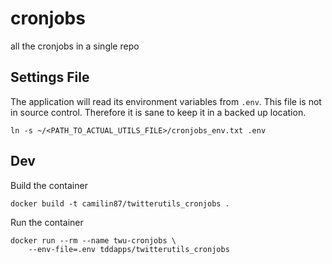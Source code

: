 # cronjobs  

all the cronjobs in a single repo

## Settings File  
The application will read its environment variables from `.env`. This file is not in source control. Therefore it is sane to keep it in a backed up location.

    ln -s ~/<PATH_TO_ACTUAL_UTILS_FILE>/cronjobs_env.txt .env

## Dev  

Build the container  

    docker build -t camilin87/twitterutils_cronjobs .

Run the container  

    docker run --rm --name twu-cronjobs \
        --env-file=.env tddapps/twitterutils_cronjobs
